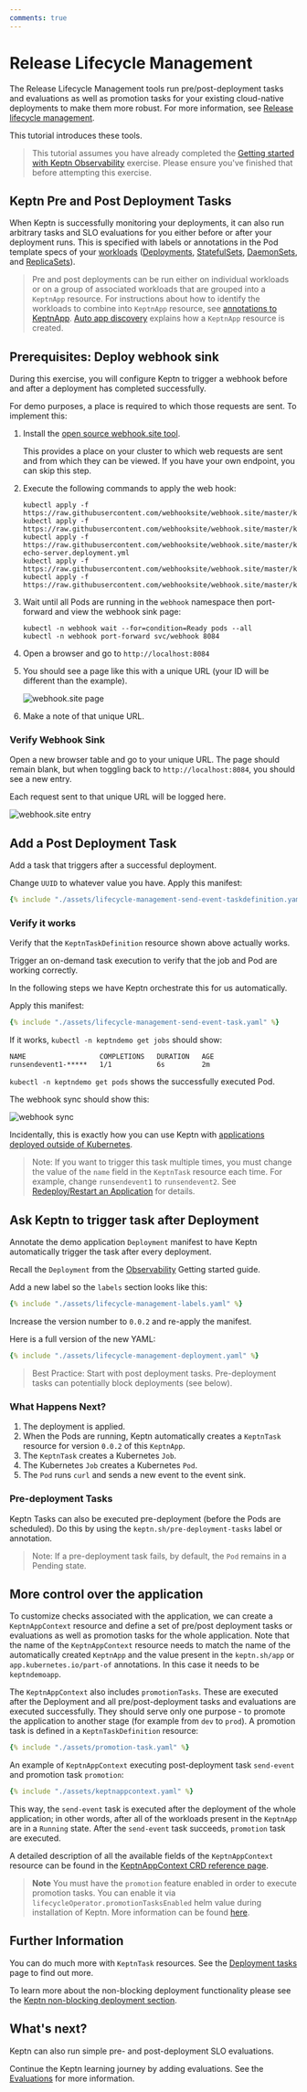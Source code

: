```yaml
---
comments: true
---
```


# Release Lifecycle Management

The Release Lifecycle Management tools run
pre/post-deployment tasks and evaluations
as well as promotion tasks
for your existing cloud-native deployments
to make them more robust.
For more information, see
[Release lifecycle management](../core-concepts/index.md#release-lifecycle-management).

This tutorial introduces these tools.

> This tutorial assumes you have already completed the
[Getting started with Keptn Observability](observability.md)
exercise.
> Please ensure you've finished that before attempting this exercise.

## Keptn Pre and Post Deployment Tasks

When Keptn is successfully monitoring your deployments,
it can also run arbitrary tasks and SLO evaluations for you
either before or after your deployment runs.
This is specified with labels or annotations in the Pod template specs of your
[workloads](https://kubernetes.io/docs/concepts/workloads/)
([Deployments](https://kubernetes.io/docs/concepts/workloads/controllers/deployment/),
[StatefulSets](https://kubernetes.io/docs/concepts/workloads/controllers/statefulset/),
[DaemonSets](https://kubernetes.io/docs/concepts/workloads/controllers/daemonset/),
and
[ReplicaSets](https://kubernetes.io/docs/concepts/workloads/controllers/replicaset/)).

> Pre and post deployments can be run either on individual workloads
> or on a group of associated workloads that are grouped into
> a `KeptnApp` resource.
> For instructions about how to identify the workloads to combine into  `KeptnApp` resource,
> see
> [annotations to KeptnApp](../guides/integrate.md#basic-annotations).
> [Auto app discovery](../guides/auto-app-discovery.md/)
> explains how a `KeptnApp` resource is created.

## Prerequisites: Deploy webhook sink

During this exercise, you will configure Keptn to trigger a webhook
before and after a deployment has completed successfully.

For demo purposes, a place is required to which those requests are sent.
To implement this:

1. Install the
   [open source webhook.site tool](https://github.com/webhooksite/webhook.site/tree/master/kubernetes).

     This provides a place on your cluster to which web requests are sent
     and from which they can be viewed.
     If you have your own endpoint, you can skip this step.

1. Execute the following commands to apply the web hook:

     ```shell
     kubectl apply -f https://raw.githubusercontent.com/webhooksite/webhook.site/master/kubernetes/namespace.yml
     kubectl apply -f https://raw.githubusercontent.com/webhooksite/webhook.site/master/kubernetes/redis.deployment.yml
     kubectl apply -f https://raw.githubusercontent.com/webhooksite/webhook.site/master/kubernetes/laravel-echo-server.deployment.yml
     kubectl apply -f https://raw.githubusercontent.com/webhooksite/webhook.site/master/kubernetes/webhook.deployment.yml
     kubectl apply -f https://raw.githubusercontent.com/webhooksite/webhook.site/master/kubernetes/service.yml
     ```

1. Wait until all Pods are running in the `webhook` namespace
   then port-forward and view the webhook sink page:

     ```shell
     kubectl -n webhook wait --for=condition=Ready pods --all
     kubectl -n webhook port-forward svc/webhook 8084
     ```

1. Open a browser and go to `http://localhost:8084`

1. You should see a page like this with a unique URL
   (your ID will be different than the example).

     ![webhook.site page](assets/webhook.site.1.png)

1. Make a note of that unique URL.

### Verify Webhook Sink

Open a new browser table and go to your unique URL.
The page should remain blank, but when toggling back to `http://localhost:8084`, you should see a new entry.

Each request sent to that unique URL will be logged here.

![webhook.site entry](assets/webhook.site.2.png)

## Add a Post Deployment Task

Add a task that triggers after a successful deployment.

Change `UUID` to whatever value you have.
Apply this manifest:

```yaml
{% include "./assets/lifecycle-management-send-event-taskdefinition.yaml" %}
```

### Verify it works

Verify that the `KeptnTaskDefinition` resource shown above actually works.

Trigger an on-demand task execution
to verify that the job and Pod are working correctly.

In the following steps we have Keptn orchestrate this for us automatically.

Apply this manifest:

```yaml
{% include "./assets/lifecycle-management-send-event-task.yaml" %}
```

If it works, `kubectl -n keptndemo get jobs` should show:

```shell
NAME                  COMPLETIONS   DURATION   AGE
runsendevent1-*****   1/1           6s         2m
```

`kubectl -n keptndemo get pods` shows the successfully executed Pod.

The webhook sync should show this:

![webhook sync](assets/webhook.site.3.png)

Incidentally, this is exactly how you can use Keptn with
[applications deployed outside of Kubernetes](../use-cases/non-k8s.md).

> Note: If you want to trigger this task multiple times,
> you must change the value of the `name` field
> in the `KeptnTask` resource each time.
> For example, change `runsendevent1` to `runsendevent2`.
> See
> [Redeploy/Restart an Application](../guides/restart-application-deployment.md/)
> for details.
>

## Ask Keptn to trigger task after Deployment

Annotate the demo application `Deployment` manifest
to have Keptn automatically trigger the task after every deployment.

Recall the `Deployment` from the
[Observability](../getting-started/observability.md#step-3-deploy-demo-application)
Getting started guide.

Add a new label so the `labels` section looks like this:

```yaml
{% include "./assets/lifecycle-management-labels.yaml" %}
```

Increase the version number to `0.0.2` and re-apply the manifest.

Here is a full version of the new YAML:

```yaml
{% include "./assets/lifecycle-management-deployment.yaml" %}
```

> Best Practice: Start with post deployment tasks.
> Pre-deployment tasks can potentially block deployments (see below).

### What Happens Next?

1. The deployment is applied.
1. When the Pods are running,
   Keptn automatically creates a `KeptnTask` resource
   for version `0.0.2` of this `KeptnApp`.
1. The `KeptnTask` creates a Kubernetes `Job`.
1. The Kubernetes `Job` creates a Kubernetes `Pod`.
1. The `Pod` runs `curl` and sends a new event to the event sink.

### Pre-deployment Tasks

Keptn Tasks can also be executed pre-deployment (before the Pods are scheduled).
Do this by using the `keptn.sh/pre-deployment-tasks` label or annotation.

> Note: If a pre-deployment task fails, by default, the `Pod` remains in a Pending state.

## More control over the application

To customize checks associated with the application, we can create a `KeptnAppContext` resource and define
a set of pre/post deployment tasks or evaluations as well as promotion tasks for the whole application.
Note that the name of the `KeptnAppContext` resource needs to match the name of the automatically
created `KeptnApp` and the value present in the `keptn.sh/app` or `app.kubernetes.io/part-of`
annotations.
In this case it needs to be `keptndemoapp`.

The `KeptnAppContext` also includes `promotionTasks`.
These are executed after the Deployment and all pre/post-deployment
tasks and evaluations are executed successfully.
They should serve only one purpose - to promote the application to another stage
(for example from `dev` to `prod`).
A promotion task is defined in a `KeptnTaskDefinition` resource:

```yaml
{% include "./assets/promotion-task.yaml" %}
```

An example of `KeptnAppContext` executing post-deployment task `send-event` and
promotion task `promotion`:

```yaml
{% include "./assets/keptnappcontext.yaml" %}
```

This way, the `send-event` task is executed after the deployment of the whole application;
in other words, after all of the workloads present in the `KeptnApp`
are in a `Running` state.
After the `send-event` task succeeds, `promotion` task are executed.

A detailed description of all the available fields of the `KeptnAppContext` resource can be found in the
[KeptnAppContext CRD reference page](../reference/crd-reference/appcontext.md).

> **Note**
You must have the `promotion` feature enabled in order to execute promotion tasks.
You can enable it via `lifecycleOperator.promotionTasksEnabled` helm value during installation of Keptn.
More information can be found
[here](https://github.com/keptn/lifecycle-toolkit-charts/tree/main/charts/keptn-lifecycle-operator#global).

## Further Information

You can do much more with `KeptnTask` resources.
See the
[Deployment tasks](../guides/tasks.md)
page to find out more.

To learn more about the non-blocking deployment functionality
please see the
[Keptn non-blocking deployment section](./keptn-non-blocking.md).

## What's next?

Keptn can also run simple pre- and post-deployment SLO evaluations.

Continue the Keptn learning journey by adding evaluations.
See the
[Evaluations](../guides/evaluations.md)
for more information.
